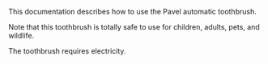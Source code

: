 This documentation describes how to use the Pavel automatic toothbrush.

Note that this toothbrush is totally safe to use for children, adults, pets, and wildlife.

The toothbrush requires electricity.
